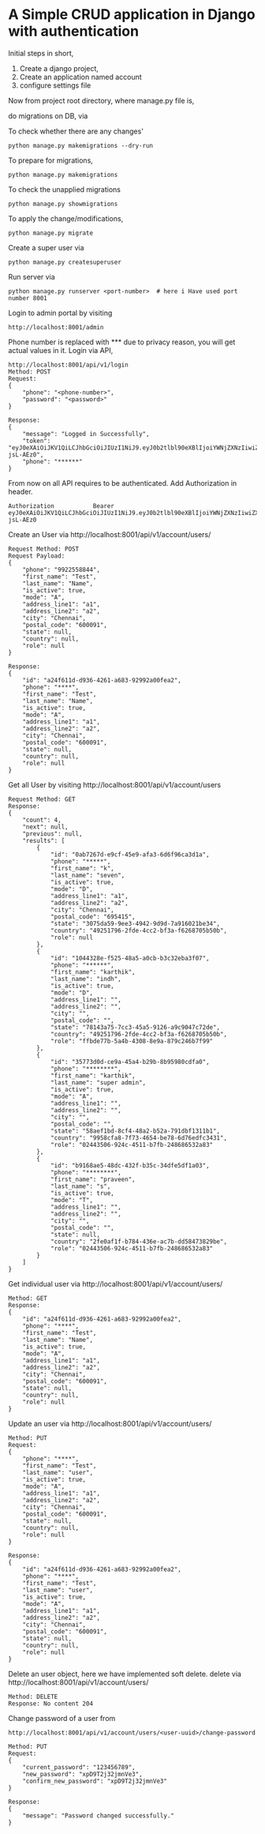 # A Simple CRUD application in Django with authentication
Initial steps in short,
1. Create a django project,
2. Create an application named account 
3. configure settings file

Now from project root directory, where manage.py file is,

do migrations on DB, via 

To check whether there are any changes'
```
python manage.py makemigrations --dry-run
```
To prepare for migrations,
```
python manage.py makemigrations
```
To check the unapplied migrations
```
python manage.py showmigrations
```
To apply the change/modifications,
```
python manage.py migrate
```
Create a super user via 
```
python manage.py createsuperuser
```
Run server via 
```
python manage.py runserver <port-number>  # here i Have used port number 8001
```
Login to admin portal by visiting 
```
http://localhost:8001/admin
```

Phone number is replaced with *** due to privacy reason, you will get actual values in it.
Login via API, 
```
http://localhost:8001/api/v1/login
Method: POST
Request:
{
    "phone": "<phone-number>",
    "password": "<password>"
}

Response:
{
    "message": "Logged in Successfully",
    "token": "eyJ0eXAiOiJKV1QiLCJhbGciOiJIUzI1NiJ9.eyJ0b2tlbl90eXBlIjoiYWNjZXNzIiwiZXhwIjoxNjMzMDcyMzI4LCJqdGkiOiI1YjM2NGFkMGFlZjA0MzA5OGNlMTIxYTE4NzNiNjZkZiIsInVzZXJfaWQiOiIzNTc3M2QwZC1jZTlhLTQ1YTQtYjI5Yi04Yjk1OTgwY2RmYTAifQ.0ELPM6eHzrFxSIpt3VzJFIb1MuAnXITIX4-jsL-AEz0",
    "phone": "******"
}
```
From now on all API requires to be authenticated.
Add Authorization in header.
```
Authorization           Bearer eyJ0eXAiOiJKV1QiLCJhbGciOiJIUzI1NiJ9.eyJ0b2tlbl90eXBlIjoiYWNjZXNzIiwiZXhwIjoxNjMzMDcyMzI4LCJqdGkiOiI1YjM2NGFkMGFlZjA0MzA5OGNlMTIxYTE4NzNiNjZkZiIsInVzZXJfaWQiOiIzNTc3M2QwZC1jZTlhLTQ1YTQtYjI5Yi04Yjk1OTgwY2RmYTAifQ.0ELPM6eHzrFxSIpt3VzJFIb1MuAnXITIX4-jsL-AEz0
```

Create an User via http://localhost:8001/api/v1/account/users/
```
Request Method: POST
Request Payload:
{
    "phone": "9922558844",
    "first_name": "Test",
    "last_name": "Name",
    "is_active": true,
    "mode": "A",
    "address_line1": "a1",
    "address_line2": "a2",
    "city": "Chennai",
    "postal_code": "600091",
    "state": null,
    "country": null,
    "role": null
}

Response:
{
    "id": "a24f611d-d936-4261-a683-92992a00fea2",
    "phone": "****",
    "first_name": "Test",
    "last_name": "Name",
    "is_active": true,
    "mode": "A",
    "address_line1": "a1",
    "address_line2": "a2",
    "city": "Chennai",
    "postal_code": "600091",
    "state": null,
    "country": null,
    "role": null
}

```

Get all User by visiting http://localhost:8001/api/v1/account/users
```
Request Method: GET
Response:
{
    "count": 4,
    "next": null,
    "previous": null,
    "results": [
        {
            "id": "0ab7267d-e9cf-45e9-afa3-6d6f96ca3d1a",
            "phone": "*****",
            "first_name": "k",
            "last_name": "seven",
            "is_active": true,
            "mode": "D",
            "address_line1": "a1",
            "address_line2": "a2",
            "city": "Chennai",
            "postal_code": "695415",
            "state": "3075da59-9ee3-4942-9d9d-7a916021be34",
            "country": "49251796-2fde-4cc2-bf3a-f6268705b50b",
            "role": null
        },
        {
            "id": "1044328e-f525-48a5-a0cb-b3c32eba3f07",
            "phone": "******",
            "first_name": "karthik",
            "last_name": "indh",
            "is_active": true,
            "mode": "D",
            "address_line1": "",
            "address_line2": "",
            "city": "",
            "postal_code": "",
            "state": "78143a75-7cc3-45a5-9126-a9c9047c72de",
            "country": "49251796-2fde-4cc2-bf3a-f6268705b50b",
            "role": "ffbde77b-5a4b-4308-8e9a-879c246b7f99"
        },
        {
            "id": "35773d0d-ce9a-45a4-b29b-8b95980cdfa0",
            "phone": "********",
            "first_name": "karthik",
            "last_name": "super admin",
            "is_active": true,
            "mode": "A",
            "address_line1": "",
            "address_line2": "",
            "city": "",
            "postal_code": "",
            "state": "58aef1bd-8cf4-48a2-b52a-791dbf1311b1",
            "country": "9958cfa8-7f73-4654-be78-6d76edfc3431",
            "role": "02443506-924c-4511-b7fb-248686532a83"
        },
        {
            "id": "b9168ae5-48dc-432f-b35c-34dfe5df1a03",
            "phone": "********",
            "first_name": "praveen",
            "last_name": "s",
            "is_active": true,
            "mode": "T",
            "address_line1": "",
            "address_line2": "",
            "city": "",
            "postal_code": "",
            "state": null,
            "country": "2fe0af1f-b784-436e-ac7b-dd58473829be",
            "role": "02443506-924c-4511-b7fb-248686532a83"
        }
    ]
}
```
Get individual user via http://localhost:8001/api/v1/account/users/<user-uuid>
```
Method: GET
Response:
{
    "id": "a24f611d-d936-4261-a683-92992a00fea2",
    "phone": "****",
    "first_name": "Test",
    "last_name": "Name",
    "is_active": true,
    "mode": "A",
    "address_line1": "a1",
    "address_line2": "a2",
    "city": "Chennai",
    "postal_code": "600091",
    "state": null,
    "country": null,
    "role": null
}
```
Update an user via http://localhost:8001/api/v1/account/users/<user-uuid>
```
Method: PUT
Request:
{
    "phone": "****",
    "first_name": "Test",
    "last_name": "user",
    "is_active": true,
    "mode": "A",
    "address_line1": "a1",
    "address_line2": "a2",
    "city": "Chennai",
    "postal_code": "600091",
    "state": null,
    "country": null,
    "role": null
}

Response:
{
    "id": "a24f611d-d936-4261-a683-92992a00fea2",
    "phone": "****",
    "first_name": "Test",
    "last_name": "user",
    "is_active": true,
    "mode": "A",
    "address_line1": "a1",
    "address_line2": "a2",
    "city": "Chennai",
    "postal_code": "600091",
    "state": null,
    "country": null,
    "role": null
}
```
Delete an user object, here we have implemented soft delete.
delete via http://localhost:8001/api/v1/account/users/<user-uuid>
```
Method: DELETE
Response: No content 204
```

Change password of a user from 
```
http://localhost:8001/api/v1/account/users/<user-uuid>/change-password
```
```
Method: PUT
Request:
{
    "current_password": "123456789",
    "new_password": "xpD9T2j32jmnVe3",
    "confirm_new_password": "xpD9T2j32jmnVe3"
}

Response:
{
    "message": "Password changed successfully."
}
```